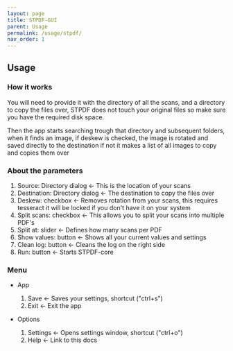 ```yaml
---
layout: page
title: STPDF-GUI
parent: Usage
permalink: /usage/stpdf/
nav_order: 1
---
```


## Usage

### How it works
You will need to provide it with the directory of all the scans, and a directory to copy the files over,
STPDF does not touch your original files so make sure you have the required disk space.

Then the app starts searching trough that directory and subsequent folders,
when it finds an image, if deskew is checked, the image is rotated and saved directly to the destination
if not it makes a list of all images to copy and copies them over

### About the parameters

1. Source: Directory dialog <- This is the location of your scans
2. Destination: Directory dialog <- The destination to copy the files over
3. Deskew: checkbox <- Removes rotation from your scans, this requires tesseract it will be locked if you don't have it on your system
4. Split scans: checkbox <- This allows you to split your scans into multiple PDF's
5. Split at: slider <- Defines how many scans per PDF
6. Show values: button <- Shows all your current  values and settings
7. Clean log: button <- Cleans the log on the right side
8. Run: button <- Starts STPDF-core


### Menu

* App
    1. Save <- Saves your settings, shortcut ("ctrl+s")
    2. Exit <- Exit the app

* Options
    1. Settings <- Opens settings window, shortcut ("ctrl+o")
    2. Help <- Link to this docs
